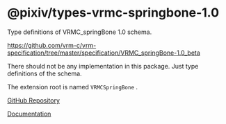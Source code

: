 # @pixiv/types-vrmc-springbone-1.0

Type definitions of VRMC_springBone 1.0 schema.

https://github.com/vrm-c/vrm-specification/tree/master/specification/VRMC_springBone-1.0_beta

There should not be any implementation in this package. Just type definitions of the schema.

The extension root is named `VRMCSpringBone` .

[GitHub Repository](https://github.com/pixiv/three-vrm/tree/dev/packages/types-vrmc-springbone-1.0)

[Documentation](https://pixiv.github.io/three-vrm/packages/types-vrmc-springbone-1.0/docs)
